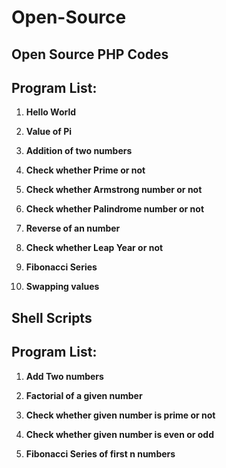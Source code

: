 # Open-Source

## Open Source PHP Codes

## Program List:

1. **Hello World**

2. **Value of Pi**

3. **Addition of two numbers**

4. **Check whether Prime or not**

5. **Check whether Armstrong number or not**

6. **Check whether Palindrome number or not**

7. **Reverse of an number**

8. **Check whether Leap Year or not**

9. **Fibonacci Series**

10. **Swapping values**

## Shell Scripts

## Program List:

1. **Add Two numbers**

2. **Factorial of a given number**

3. **Check whether given number is prime or not**

4. **Check whether given number is even or odd**

5. **Fibonacci Series of first n numbers**
